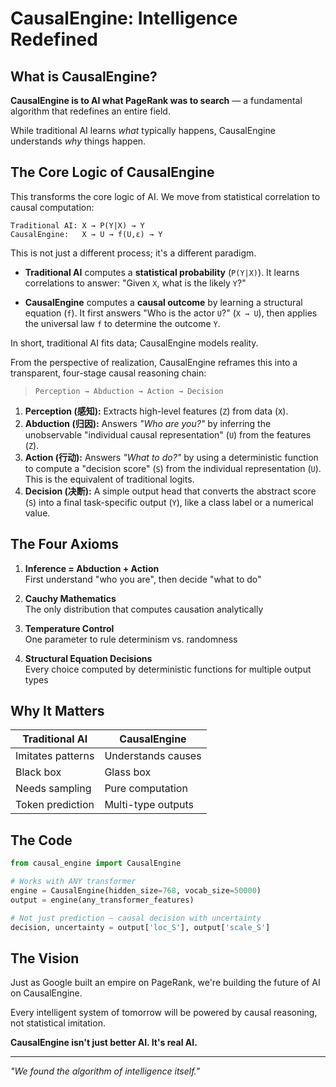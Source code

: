 # CausalEngine: Intelligence Redefined

## What is CausalEngine?

**CausalEngine is to AI what PageRank was to search** — a fundamental algorithm that redefines an entire field.

While traditional AI learns *what* typically happens, CausalEngine understands *why* things happen.

## The Core Logic of CausalEngine

This transforms the core logic of AI. We move from statistical correlation to causal computation:

```
Traditional AI: X → P(Y|X) → Y
CausalEngine:   X → U → f(U,ε) → Y
```

This is not just a different process; it's a different paradigm.

- **Traditional AI** computes a **statistical probability** (`P(Y|X)`). It learns correlations to answer: "Given `X`, what is the likely `Y`?"

- **CausalEngine** computes a **causal outcome** by learning a structural equation (`f`). It first answers "Who is the actor `U`?" (`X → U`), then applies the universal law `f` to determine the outcome `Y`.

In short, traditional AI fits data; CausalEngine models reality.


From the perspective of realization, CausalEngine reframes this into a transparent, four-stage causal reasoning chain: 

> `Perception → Abduction → Action → Decision`

1.  **Perception (感知):** Extracts high-level features (`Z`) from data (`X`).
2.  **Abduction (归因):** Answers *"Who are you?"* by inferring the unobservable "individual causal representation" (`U`) from the features (`Z`).
3.  **Action (行动):** Answers *"What to do?"* by using a deterministic function to compute a "decision score" (`S`) from the individual representation (`U`). This is the equivalent of traditional logits.
4.  **Decision (决断):** A simple output head that converts the abstract score (`S`) into a final task-specific output (`Y`), like a class label or a numerical value.



## The Four Axioms

1. **Inference = Abduction + Action**  
   First understand "who you are", then decide "what to do"

2. **Cauchy Mathematics**  
   The only distribution that computes causation analytically

3. **Temperature Control**  
   One parameter to rule determinism vs. randomness

4. **Structural Equation Decisions**  
   Every choice computed by deterministic functions for multiple output types

## Why It Matters

| Traditional AI | CausalEngine |
|----------------|--------------|
| Imitates patterns | Understands causes |
| Black box | Glass box |
| Needs sampling | Pure computation |
| Token prediction | Multi-type outputs |

## The Code

```python
from causal_engine import CausalEngine

# Works with ANY transformer
engine = CausalEngine(hidden_size=768, vocab_size=50000)
output = engine(any_transformer_features)

# Not just prediction — causal decision with uncertainty
decision, uncertainty = output['loc_S'], output['scale_S']
```

## The Vision

Just as Google built an empire on PageRank, we're building the future of AI on CausalEngine.

Every intelligent system of tomorrow will be powered by causal reasoning, not statistical imitation.

**CausalEngine isn't just better AI. It's real AI.**

---

*"We found the algorithm of intelligence itself."*